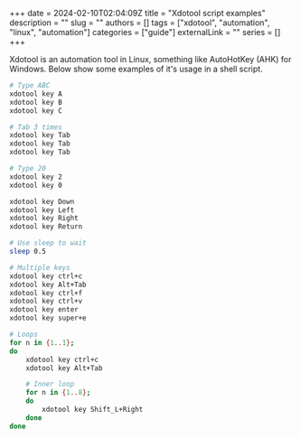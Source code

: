 +++ 
date = 2024-02-10T02:04:09Z
title = "Xdotool script examples"
description = ""
slug = ""
authors = []
tags = ["xdotool", "automation", "linux", "automation"]
categories = ["guide"]
externalLink = ""
series = []
+++

Xdotool is an automation tool in Linux, something like AutoHotKey (AHK) for Windows. Below show some examples of it's usage in a shell script.

```bash
# Type ABC
xdotool key A
xdotool key B
xdotool key C

# Tab 3 times
xdotool key Tab
xdotool key Tab
xdotool key Tab

# Type 20
xdotool key 2
xdotool key 0

xdotool key Down
xdotool key Left
xdotool key Right
xdotool key Return

# Use sleep to wait
sleep 0.5

# Multiple keys
xdotool key ctrl+c
xdotool key Alt+Tab
xdotool key ctrl+f
xdotool key ctrl+v
xdotool key enter
xdotool key super+e

# Loops
for n in {1..1};
do
    xdotool key ctrl+c
    xdotool key Alt+Tab

	# Inner loop
    for n in {1..8};
    do
        xdotool key Shift_L+Right
    done
done
```
